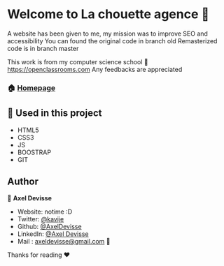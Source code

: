 # Welcome to La chouette agence 👋

A website has been given to me, my mission was to improve SEO and accessibility
You can found the original code in branch old
Remasterized code is in branch master

This work is from my computer science school 🏫 https://openclassrooms.com
Any feedbacks are appreciated


### 🏠 [Homepage](https://axeldevisse.github.io/chouette-agence/index.html)

## 🔨 Used in this project

* HTML5
* CSS3
* JS
* BOOSTRAP
* GIT



## Author

👤 **Axel Devisse**

* Website: notime :D
* Twitter: [@kavije](https://twitter.com/kavije)
* Github: [@AxelDevisse](https://github.com/AxelDevisse)
* LinkedIn: [@Axel Devisse](https://linkedin.com/in/axel-devisse-253941195/)
* Mail : axeldevisse@gmail.com 💬


Thanks for reading ❤️